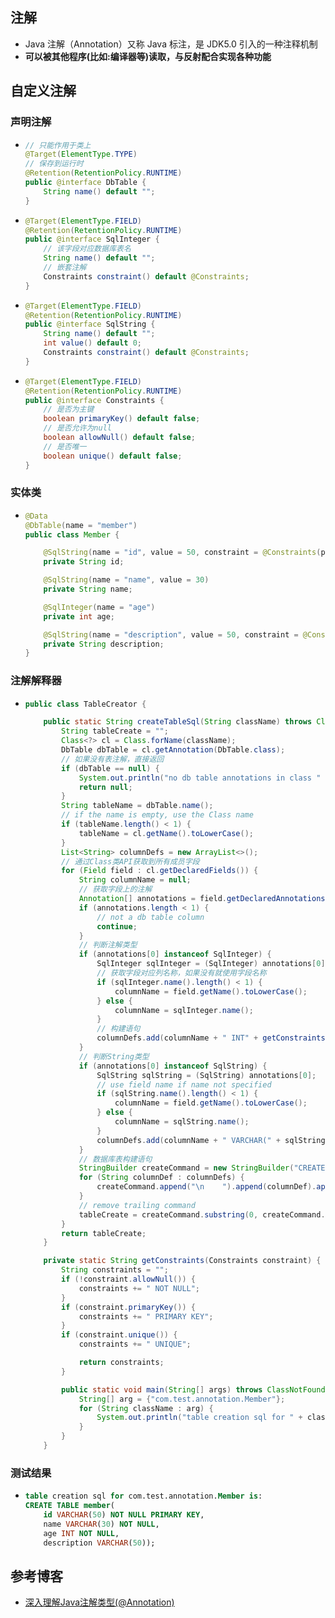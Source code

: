 ## 注解

* Java 注解（Annotation）又称 Java 标注，是 JDK5.0 引入的一种注释机制
* **可以被其他程序(比如:编译器等)读取，与反射配合实现各种功能**

## 自定义注解

### 声明注解

* ```java
  // 只能作用于类上
  @Target(ElementType.TYPE)
  // 保存到运行时
  @Retention(RetentionPolicy.RUNTIME)
  public @interface DbTable {	
      String name() default "";
  }
  ```

* ```java
  @Target(ElementType.FIELD)
  @Retention(RetentionPolicy.RUNTIME)
  public @interface SqlInteger {
      // 该字段对应数据库表名
      String name() default "";
      // 嵌套注解
      Constraints constraint() default @Constraints;
  }
  ```

* ```java
  @Target(ElementType.FIELD)
  @Retention(RetentionPolicy.RUNTIME)
  public @interface SqlString {
      String name() default "";
      int value() default 0;
      Constraints constraint() default @Constraints;
  }
  ```

* ```java
  @Target(ElementType.FIELD)
  @Retention(RetentionPolicy.RUNTIME)
  public @interface Constraints {
      // 是否为主键
      boolean primaryKey() default false;
      // 是否允许为null
      boolean allowNull() default false;
      // 是否唯一
      boolean unique() default false;
  }
  ```

### 实体类

* ```java
  @Data
  @DbTable(name = "member")
  public class Member {
  
      @SqlString(name = "id", value = 50, constraint = @Constraints(primaryKey = true))
      private String id;
  
      @SqlString(name = "name", value = 30)
      private String name;
  
      @SqlInteger(name = "age")
      private int age;
  
      @SqlString(name = "description", value = 50, constraint = @Constraints(allowNull = true))
      private String description;
  }
  ```

### 注解解释器

* ```java
  public class TableCreator {
  
      public static String createTableSql(String className) throws ClassNotFoundException {
          String tableCreate = "";
          Class<?> cl = Class.forName(className);
          DbTable dbTable = cl.getAnnotation(DbTable.class);
          // 如果没有表注解，直接返回
          if (dbTable == null) {
              System.out.println("no db table annotations in class " + className);
              return null;
          }
          String tableName = dbTable.name();
          // if the name is empty, use the Class name
          if (tableName.length() < 1) {
              tableName = cl.getName().toLowerCase();
          }
          List<String> columnDefs = new ArrayList<>();
          // 通过Class类API获取到所有成员字段
          for (Field field : cl.getDeclaredFields()) {
              String columnName = null;
              // 获取字段上的注解
              Annotation[] annotations = field.getDeclaredAnnotations();
              if (annotations.length < 1) {
                  // not a db table column
                  continue;
              }
              // 判断注解类型
              if (annotations[0] instanceof SqlInteger) {
                  SqlInteger sqlInteger = (SqlInteger) annotations[0];
                  // 获取字段对应列名称，如果没有就使用字段名称
                  if (sqlInteger.name().length() < 1) {
                      columnName = field.getName().toLowerCase();
                  } else {
                      columnName = sqlInteger.name();
                  }
                  // 构建语句
                  columnDefs.add(columnName + " INT" + getConstraints(sqlInteger.constraint()));
              }
              // 判断String类型
              if (annotations[0] instanceof SqlString) {
                  SqlString sqlString = (SqlString) annotations[0];
                  // use field name if name not specified
                  if (sqlString.name().length() < 1) {
                      columnName = field.getName().toLowerCase();
                  } else {
                      columnName = sqlString.name();
                  }
                  columnDefs.add(columnName + " VARCHAR(" + sqlString.value() + ")" + getConstraints(sqlString.constraint()));
              }
              // 数据库表构建语句
              StringBuilder createCommand = new StringBuilder("CREATE TABLE " + tableName + "(");
              for (String columnDef : columnDefs) {
                  createCommand.append("\n    ").append(columnDef).append(",");
              }
              // remove trailing command
              tableCreate = createCommand.substring(0, createCommand.length() - 1) + ");";
          }
          return tableCreate;
      }
  
      private static String getConstraints(Constraints constraint) {
          String constraints = "";
          if (!constraint.allowNull()) {
              constraints += " NOT NULL";
          }
          if (constraint.primaryKey()) {
              constraints += " PRIMARY KEY";
          }
          if (constraint.unique()) {
              constraints += " UNIQUE";
  
              return constraints;
          }
  
          public static void main(String[] args) throws ClassNotFoundException {
              String[] arg = {"com.test.annotation.Member"};
              for (String className : arg) {
                  System.out.println("table creation sql for " + className + " is: \n" + createTableSql(className));
              }
          }
      }
  ```

### 测试结果

* ```sql
  table creation sql for com.test.annotation.Member is: 
  CREATE TABLE member(
      id VARCHAR(50) NOT NULL PRIMARY KEY,
      name VARCHAR(30) NOT NULL,
      age INT NOT NULL,
      description VARCHAR(50));
  ```

## 参考博客

* [深入理解Java注解类型(@Annotation)](https://blog.csdn.net/javazejian/article/details/71860633?ops_request_misc=%257B%2522request%255Fid%2522%253A%2522163955313216780271969210%2522%252C%2522scm%2522%253A%252220140713.130102334..%2522%257D&request_id=163955313216780271969210&biz_id=0&utm_medium=distribute.pc_search_result.none-task-blog-2~all~top_positive~default-1-71860633.first_rank_v2_pc_rank_v29&utm_term=%E6%B3%A8%E8%A7%A3&spm=1018.2226.3001.4187)
